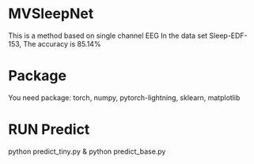 # MVSleepNet
This is a method based on single channel EEG
In the data set Sleep-EDF-153, The accuracy is 85.14%
# Package
You need package: torch, numpy, pytorch-lightning, sklearn, matplotlib
# RUN Predict
python predict_tiny.py & python predict_base.py